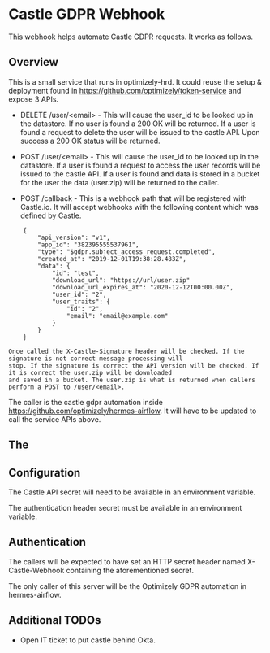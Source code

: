 # Castle GDPR Webhook

This webhook helps automate Castle GDPR requests. It works as follows.

## Overview

This is a small service that runs in optimizely-hrd. It could reuse the setup & deployment found in
https://github.com/optimizely/token-service and expose 3 APIs.

- DELETE /user/\<email\> - This will cause the user_id to be looked up in the datastore. If no user is found a 200 OK will
    be returned. If a user is found a request to delete the user will be issued to the castle API. Upon success a 200 OK
    status will be returned.

- POST /user/\<email\> - This will cause the user_id to be looked up in the datastore. If a user is found a request to
    access the user records will be issued to the castle API. If a user is found and data is stored in a bucket for the
    user the data (user.zip) will be returned to the caller.

- POST /callback - This is a webhook path that will be registered with Castle.io. It will accept webhooks with the
    following content which was defined by Castle.

```
    {
        "api_version": "v1",
        "app_id": "382395555537961",
        "type": "$gdpr.subject_access_request.completed",
        "created_at": "2019-12-01T19:38:28.483Z",
        "data": {
            "id": "test",
            "download_url": "https://url/user.zip"
            "download_url_expires_at": "2020-12-12T00:00.00Z",
            "user_id": "2",
            "user_traits": {
                "id": "2",
                "email": "email@example.com"
            }
        }
    }
```

    Once called the X-Castle-Signature header will be checked. If the signature is not correct message processing will
    stop. If the signature is correct the API version will be checked. If it is correct the user.zip will be downloaded
    and saved in a bucket. The user.zip is what is returned when callers perform a POST to /user/<email>.

The caller is the castle gdpr automation inside https://github.com/optimizely/hermes-airflow. It will have to be updated to
call the service APIs above.

## The

## Configuration

The Castle API secret will need to be available in an environment variable.

The authentication header secret must be available in an environment variable.

## Authentication

The callers will be expected to have set an HTTP secret header named X-Castle-Webhook containing the aforementioned
secret.

The only caller of this server will be the Optimizely GDPR automation in hermes-airflow.

## Additional TODOs

- Open IT ticket to put castle behind Okta.
